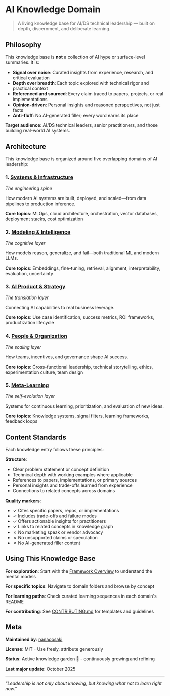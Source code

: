 # AI Knowledge Domain

> A living knowledge base for AI/DS technical leadership — built on depth, discernment, and deliberate learning.

## Philosophy

This knowledge base is **not** a collection of AI hype or surface-level summaries. It is:

- **Signal over noise**: Curated insights from experience, research, and critical evaluation
- **Depth over breadth**: Each topic explored with technical rigor and practical context
- **Referenced and sourced**: Every claim traced to papers, projects, or real implementations
- **Opinion-driven**: Personal insights and reasoned perspectives, not just facts
- **Anti-fluff**: No AI-generated filler; every word earns its place

**Target audience**: AI/DS technical leaders, senior practitioners, and those building real-world AI systems.

## Architecture

This knowledge base is organized around five overlapping domains of AI leadership:

### 1. [Systems & Infrastructure](./01-systems-infrastructure/)
*The engineering spine*

How modern AI systems are built, deployed, and scaled—from data pipelines to production inference.

**Core topics**: MLOps, cloud architecture, orchestration, vector databases, deployment stacks, cost optimization

### 2. [Modeling & Intelligence](./02-modeling-intelligence/)
*The cognitive layer*

How models reason, generalize, and fail—both traditional ML and modern LLMs.

**Core topics**: Embeddings, fine-tuning, retrieval, alignment, interpretability, evaluation, uncertainty

### 3. [AI Product & Strategy](./03-product-strategy/)
*The translation layer*

Connecting AI capabilities to real business leverage.

**Core topics**: Use case identification, success metrics, ROI frameworks, productization lifecycle

### 4. [People & Organization](./04-people-organization/)
*The scaling layer*

How teams, incentives, and governance shape AI success.

**Core topics**: Cross-functional leadership, technical storytelling, ethics, experimentation culture, team design

### 5. [Meta-Learning](./05-meta-learning/)
*The self-evolution layer*

Systems for continuous learning, prioritization, and evaluation of new ideas.

**Core topics**: Knowledge systems, signal filters, learning frameworks, feedback loops

## Content Standards

Each knowledge entry follows these principles:

**Structure**:
- Clear problem statement or concept definition
- Technical depth with working examples where applicable
- References to papers, implementations, or primary sources
- Personal insights and trade-offs learned from experience
- Connections to related concepts across domains

**Quality markers**:
- ✓ Cites specific papers, repos, or implementations
- ✓ Includes trade-offs and failure modes
- ✓ Offers actionable insights for practitioners
- ✓ Links to related concepts in knowledge graph
- ✗ No marketing speak or vendor advocacy
- ✗ No unsupported claims or speculation
- ✗ No AI-generated filler content

## Using This Knowledge Base

**For exploration**: Start with the [Framework Overview](./00-framework/overview.md) to understand the mental models

**For specific topics**: Navigate to domain folders and browse by concept

**For learning paths**: Check curated learning sequences in each domain's README

**For contributing**: See [CONTRIBUTING.md](./CONTRIBUTING.md) for templates and guidelines

## Meta

**Maintained by**: [nanaoosaki](https://github.com/nanaoosaki)

**License**: MIT - Use freely, attribute generously

**Status**: Active knowledge garden 🌱 - continuously growing and refining

**Last major update**: October 2025

---

*"Leadership is not only about knowing, but knowing what not to learn right now."*

